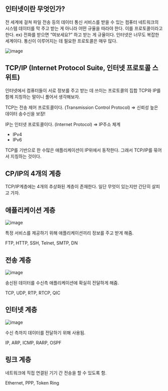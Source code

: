 ## 인터넷이란 무엇인가?

전 세계에 걸쳐 파일 전송 등의 데이터 통신 서비스를 받을 수 있는 컴퓨터 네트워크의 시스템
데이터를 막 주고 받는 게 아니라 어떤 규율을 따라야 한다. 이를 프로토콜이라고 한다.
ex) 전화를 받으면 “여보세요?” 하고 받는 게 규율이다.
인터넷은 너무도 복잡한 세계이다. 통신이 이루어지는 데 필요한 프로토콜은 매우 많다.

![image](https://user-images.githubusercontent.com/59358570/192132062-a2271420-b9e3-4980-a42c-16ba44190282.png)

## TCP/IP (Internet Protocol Suite, 인터넷 프로토콜 스위트)  

인터넷에서 컴퓨터들이 서로 정보를 주고 받는 데 쓰이는 프로토콜의 집합
TCP와 IP를 함께 지칭하는 말이니 풀어서 생각해보자.
  
TCP는 전송 제어 프로토콜이다. (Transmission Control Protocol) ⇒ 신뢰성 높은 데이터 송수신을 보장!  
  
IP는 인터넷 프로토콜이다. (Internet Protocol) ⇒ IP주소 체계   
- IPv4  
- IPv6  

TCP를 기반으로 한 수많은 애플리케이션이 IP위에서 동작한다. 그래서 TCP/IP를 묶어서 지칭하는 것이다.  


## CP/IP의 4개의 계층
TCP/IP계층에는 4개의 추상화된 계층이 존재한다.
일단 무엇이 있는지만 간단히 살피고 가자.
   
  
## 애플리케이션 계층
![image](https://user-images.githubusercontent.com/59358570/192132139-663c2ff8-2a18-4edc-b313-8ae44359c519.png)

특정 서비스를 제공하기 위해 애플리케이션끼리 정보를 주고 받게 해줌.  
  
FTP, HTTP, SSH, Telnet, SMTP, DN
  
  
## 전송 계층
![image](https://user-images.githubusercontent.com/59358570/192132145-9b3917e7-40e9-448e-b434-c926bb347fcf.png)

송신된 데이터를 수신측 애플리케이션에 확실히 전달하게 해줌.  
  
TCP, UDP, RTP, RTCP, QIC

  
   
## 인터넷 계층
![image](https://user-images.githubusercontent.com/59358570/192132152-e33eedd9-ba7e-4515-8e1b-be098fafe9f6.png)

수신 측까지 데이터를 전달하기 위해 사용됨.  
  
IP, ARP, ICMP, RARP, OSPF
  
  
## 링크 계층

네트워크에 직접 연결된 기기 간 전송을 할 수 있도록 함.  
  
Ethernet, PPP, Token Ring

